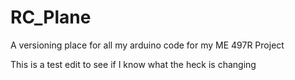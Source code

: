 # RC_Plane
A versioning place for all my arduino code for my ME 497R Project

This is a test edit to see if I know what the heck is changing
